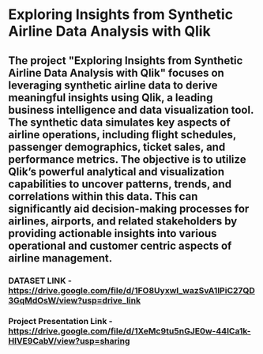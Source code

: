 # Exploring Insights from Synthetic Airline Data Analysis with Qlik

## The project "Exploring Insights from Synthetic Airline Data Analysis with Qlik" focuses on leveraging synthetic airline data to derive meaningful insights using Qlik, a leading business intelligence and data visualization tool. The synthetic data simulates key aspects of airline operations, including flight schedules, passenger demographics, ticket sales, and performance metrics. The objective is to utilize Qlik’s powerful analytical and visualization capabilities to uncover patterns, trends, and correlations within this data. This can significantly aid decision-making processes for airlines, airports, and related stakeholders by providing actionable insights into various operational and customer centric aspects of airline management.

### DATASET LINK - https://drive.google.com/file/d/1FO8Uyxwl_wazSvA1lPiC27QD3GqMdOsW/view?usp=drive_link

### Project Presentation Link - https://drive.google.com/file/d/1XeMc9tu5nGJE0w-44lCa1k-HlVE9CabV/view?usp=sharing
